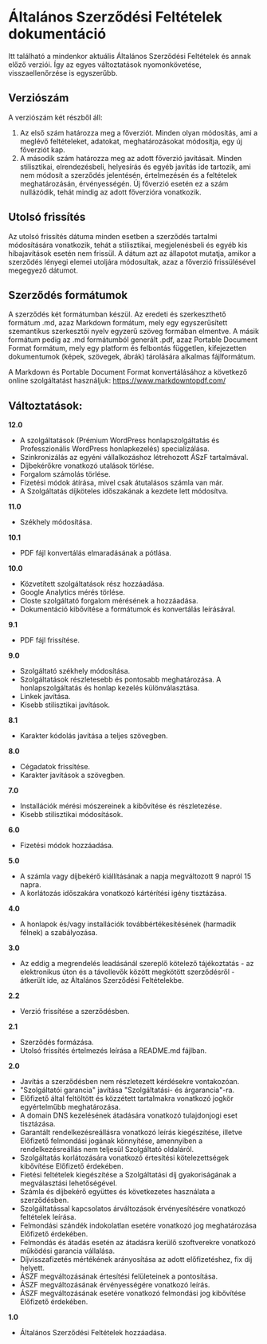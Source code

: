 # Általános Szerződési Feltételek dokumentáció

Itt található a mindenkor aktuális Általános Szerződési Feltételek és annak előző verziói. Így az egyes változtatások nyomonkövetése, visszaellenőrzése is egyszerűbb.

## Verziószám

A verziószám két részből áll:

1. Az első szám határozza meg a főverziót. Minden olyan módosítás, ami a meglévő feltételeket, adatokat, meghatározásokat módosítja, egy új főverziót kap.
2. A második szám határozza meg az adott főverzió javításait. Minden stilisztikai, elrendezésbeli, helyesírás és egyéb javítás ide tartozik, ami nem módosít a szerződés jelentésén, értelmezésén és a feltételek meghatározásán, érvényességén. Új főverzió esetén ez a szám nullázódik, tehát mindig az adott főverzióra vonatkozik.

## Utolsó frissítés

Az utolsó frissítés dátuma minden esetben a szerződés tartalmi módosítására vonatkozik, tehát a stilisztikai, megjelenésbeli és egyéb kis hibajavítások esetén nem frissül. A dátum azt az állapotot mutatja, amikor a szerződés lényegi elemei utoljára módosultak, azaz a főverzió frissülésével megegyező dátumot.

## Szerződés formátumok

A szerződés két formátumban készül. Az eredeti és szerkeszthető formátum .md, azaz Markdown formátum, mely egy egyszerűsített szemantikus szerkesztői nyelv egyzerű szöveg formában elmentve. A másik formátum pedig az .md formátumból generált .pdf, azaz Portable Document Format formátum, mely egy platform és felbontás független, kifejezetten dokumentumok (képek, szövegek, ábrák) tárolására alkalmas fájlformátum.

A Markdown és Portable Document Format konvertálásához a következő online szolgáltatást használjuk:
https://www.markdowntopdf.com/

## Változtatások:

**12.0**

- A szolgáltatások (Prémium WordPress honlapszolgáltatás és Professzionális WordPress honlapkezelés) specializálása.
- Szinkronizálás az egyéni vállalkozáshoz létrehozott ÁSzF tartalmával.
- Díjbekérőkre vonatkozó utalások törlése.
- Forgalom számolás törlése.
- Fizetési módok átírása, mivel csak átutalásos számla van már.
- A Szolgáltatás díjköteles időszakának a kezdete lett módosítva.

**11.0**

- Székhely módosítása.

**10.1**

- PDF fájl konvertálás elmaradásának a pótlása.

**10.0**

- Közvetített szolgáltatások rész hozzáadása.
- Google Analytics mérés törlése.
- Closte szolgáltató forgalom mérésének a hozzáadása.
- Dokumentáció kibővítése a formátumok és konvertálás leírásával.

**9.1**

- PDF fájl frissítése.

**9.0**

- Szolgáltató székhely módosítása.
- Szolgáltatások részletesebb és pontosabb meghatározása. A honlapszolgáltatás és honlap kezelés különválasztása.
- Linkek javítása.
- Kisebb stilisztikai javítások.

**8.1**

- Karakter kódolás javítása a teljes szövegben.

**8.0**

- Cégadatok frissítése.
- Karakter javítások a szövegben.

**7.0**

- Installációk mérési mószereinek a kibővítése és részletezése.
- Kisebb stilisztikai módosítások.

**6.0**

- Fizetési módok hozzáadása.

**5.0**

- A számla vagy díjbekérő kiállításának a napja megváltozott 9 napról 15 napra.
- A korlátozás időszakára vonatkozó kártérítési igény tisztázása.

**4.0**

- A honlapok és/vagy installációk továbbértékesítésének (harmadik félnek) a szabályozása.

**3.0**

- Az eddig a megrendelés leadásánál szereplő kötelező tájékoztatás - az elektronikus úton és a távollevők között megkötött szerződésről - átkerült ide, az Általános Szerződési Feltételekbe.

**2.2**

- Verzió frissítése a szerződésben.

**2.1**

- Szerződés formázása.
- Utolsó frissítés értelmezés leírása a README.md fájlban.

**2.0**

- Javítás a szerződésben nem részletezett kérdésekre vontakozóan.
- "Szolgáltatói garancia" javítása "Szolgáltatási- és árgarancia"-ra.
- Előfizető által feltöltött és közzétett tartalmakra vonatkozó jogkör egyértelműbb meghatározása.
- A domain DNS kezelésének átadására vonatkozó tulajdonjogi eset tisztázása.
- Garantált rendelkezésreállásra vonatkozó leírás kiegészítése, illetve Előfizető felmondási jogának könnyítése, amennyiben a rendelkezésreállás nem teljesül Szolgáltató oldaláról.
- Szolgáltatás korlátozására vonatkozó értesítési kötelezettségek kibővítése Előfizető érdekében.
- Fietési feltételek kiegészítése a Szolgáltatási díj gyakoriságának a megválasztási lehetőségével.
- Számla és díjbekérő együttes és következetes használata a szerződésben.
- Szolgáltatással kapcsolatos árváltozások érvényesítésére vonatkozó feltételek leírása.
- Felmondási szándék indokolatlan esetére vonatkozó jog meghatározása Előfizető érdekében.
- Felmondás és átadás esetén az átadásra kerülő szoftverekre vonatkozó működési garancia vállalása.
- Díjvisszafizetés mértékének arányosítása az adott előfizetéshez, fix díj helyett.
- ÁSZF megváltozásának értesítési felületeinek a pontosítása.
- ÁSZF megváltozásának érvényességére vonatkozó leírás.
- ÁSZF megváltozásának esetére vonatkozó felmondási jog kibővítése Előfizető érdekében.

**1.0**

- Általános Szerződési Feltételek hozzáadása.
